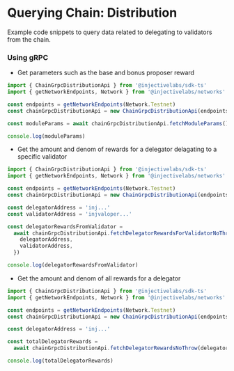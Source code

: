 # Querying Chain: Distribution

Example code snippets to query data related to delegating to validators from the chain.

### Using gRPC

- Get parameters such as the base and bonus proposer reward

```ts
import { ChainGrpcDistributionApi } from '@injectivelabs/sdk-ts'
import { getNetworkEndpoints, Network } from '@injectivelabs/networks'

const endpoints = getNetworkEndpoints(Network.Testnet)
const chainGrpcDistributionApi = new ChainGrpcDistributionApi(endpoints.grpc)

const moduleParams = await chainGrpcDistributionApi.fetchModuleParams()

console.log(moduleParams)
```

- Get the amount and denom of rewards for a delegator delagating to a specific validator

```ts
import { ChainGrpcDistributionApi } from '@injectivelabs/sdk-ts'
import { getNetworkEndpoints, Network } from '@injectivelabs/networks'

const endpoints = getNetworkEndpoints(Network.Testnet)
const chainGrpcDistributionApi = new ChainGrpcDistributionApi(endpoints.grpc)

const delegatorAddress = 'inj...'
const validatorAddress = 'injvaloper...'

const delegatorRewardsFromValidator =
  await chainGrpcDistributionApi.fetchDelegatorRewardsForValidatorNoThrow({
    delegatorAddress,
    validatorAddress,
  })

console.log(delegatorRewardsFromValidator)
```

- Get the amount and denom of all rewards for a delegator

```ts
import { ChainGrpcDistributionApi } from '@injectivelabs/sdk-ts'
import { getNetworkEndpoints, Network } from '@injectivelabs/networks'

const endpoints = getNetworkEndpoints(Network.Testnet)
const chainGrpcDistributionApi = new ChainGrpcDistributionApi(endpoints.grpc)

const delegatorAddress = 'inj...'

const totalDelegatorRewards =
  await chainGrpcDistributionApi.fetchDelegatorRewardsNoThrow(delegatorAddress)

console.log(totalDelegatorRewards)
```
